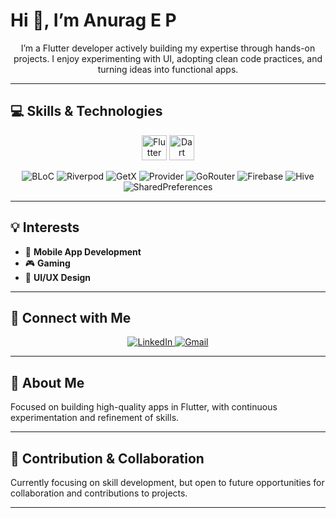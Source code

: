 # Hi 👋, I’m Anurag E P

<p align="center">
I’m a Flutter developer actively building my expertise through hands-on projects. I enjoy experimenting with UI, adopting clean code practices, and turning ideas into functional apps.

</p>

---

## 💻 Skills & Technologies

<p align="center">
  <img
    src="https://cdn.jsdelivr.net/gh/devicons/devicon@latest/icons/flutter/flutter-original.svg"
    alt="Flutter"
    width="40" height="40"
  />
  <img
    src="https://cdn.jsdelivr.net/gh/devicons/devicon@latest/icons/dart/dart-original.svg"
    alt="Dart"
    width="40" height="40"
  />
</p>

<p align="center">
  <img alt="BLoC" src="https://img.shields.io/badge/BLoC-FF4081?style=flat" />
  <img alt="Riverpod" src="https://img.shields.io/badge/Riverpod-2F2E41?style=flat" />
  <img alt="GetX" src="https://img.shields.io/badge/GetX-F57C00?style=flat" />
  <img alt="Provider" src="https://img.shields.io/badge/Provider-42A5F5?style=flat" />
  <img alt="GoRouter" src="https://img.shields.io/badge/GoRouter-29B6F6?style=flat" />
  <img alt="Firebase" src="https://img.shields.io/badge/Firebase-FFCA28?style=flat" />
  <img alt="Hive" src="https://img.shields.io/badge/Hive-FB8C00?style=flat" />
  <img alt="SharedPreferences" src="https://img.shields.io/badge/SharedPreferences-1976D2?style=flat" />
</p>

---

## 💡 Interests

- 📱 **Mobile App Development**  
- 🎮 **Gaming**  
- 🎨 **UI/UX Design**

---

## 🔗 Connect with Me

<p align="center">
  <a href="https://linkedin.com/in/anuragxep19" target="_blank">
    <img alt="LinkedIn" src="https://img.shields.io/badge/LinkedIn-0A66C2?logo=linkedin&logoColor=white"/>
  </a>
  <a href="mailto:anuragxep19@gmail.com"  target="_blank">
    <img alt="Gmail" src="https://img.shields.io/badge/Gmail-D14836?logo=gmail&logoColor=white"/>
  </a>
</p>

---

## 🚀 About Me

Focused on building high-quality apps in Flutter, with continuous experimentation and refinement of skills.

---

## 💼 Contribution & Collaboration

Currently focusing on skill development, but open to future opportunities for collaboration and contributions to projects.

---
